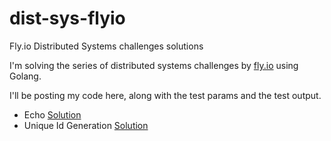 # dist-sys-flyio
Fly.io Distributed Systems challenges solutions

I'm solving the series of distributed systems challenges by [fly.io](https://fly.io/dist-sys) using Golang.

I'll be posting my code here, along with the test params and the test output.

- Echo [Solution](./echo/main.go)
-  Unique Id Generation [Solution](./unique-ids)